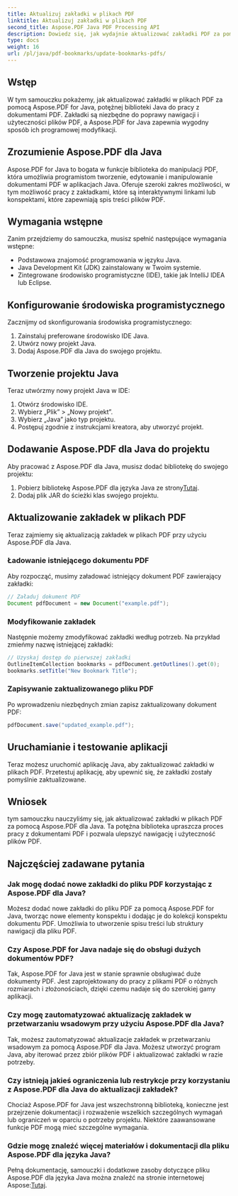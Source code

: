 ```yaml
---
title: Aktualizuj zakładki w plikach PDF
linktitle: Aktualizuj zakładki w plikach PDF
second_title: Aspose.PDF Java PDF Processing API
description: Dowiedz się, jak wydajnie aktualizować zakładki PDF za pomocą Aspose.PDF dla Java. Nasz przewodnik krok po kroku upraszcza ten proces.
type: docs
weight: 16
url: /pl/java/pdf-bookmarks/update-bookmarks-pdfs/
---
```


## Wstęp

W tym samouczku pokażemy, jak aktualizować zakładki w plikach PDF za pomocą Aspose.PDF for Java, potężnej biblioteki Java do pracy z dokumentami PDF. Zakładki są niezbędne do poprawy nawigacji i użyteczności plików PDF, a Aspose.PDF for Java zapewnia wygodny sposób ich programowej modyfikacji.

## Zrozumienie Aspose.PDF dla Java

Aspose.PDF for Java to bogata w funkcje biblioteka do manipulacji PDF, która umożliwia programistom tworzenie, edytowanie i manipulowanie dokumentami PDF w aplikacjach Java. Oferuje szeroki zakres możliwości, w tym możliwość pracy z zakładkami, które są interaktywnymi linkami lub konspektami, które zapewniają spis treści plików PDF.

## Wymagania wstępne

Zanim przejdziemy do samouczka, musisz spełnić następujące wymagania wstępne:

- Podstawowa znajomość programowania w języku Java.
- Java Development Kit (JDK) zainstalowany w Twoim systemie.
- Zintegrowane środowisko programistyczne (IDE), takie jak IntelliJ IDEA lub Eclipse.

## Konfigurowanie środowiska programistycznego

Zacznijmy od skonfigurowania środowiska programistycznego:

1. Zainstaluj preferowane środowisko IDE Java.
2. Utwórz nowy projekt Java.
3. Dodaj Aspose.PDF dla Java do swojego projektu.

## Tworzenie projektu Java

Teraz utwórzmy nowy projekt Java w IDE:

1. Otwórz środowisko IDE.
2. Wybierz „Plik” > „Nowy projekt”.
3. Wybierz „Java” jako typ projektu.
4. Postępuj zgodnie z instrukcjami kreatora, aby utworzyć projekt.

## Dodawanie Aspose.PDF dla Java do projektu

Aby pracować z Aspose.PDF dla Java, musisz dodać bibliotekę do swojego projektu:

1.  Pobierz bibliotekę Aspose.PDF dla języka Java ze strony[Tutaj](https://releases.aspose.com/pdf/java/).
2. Dodaj plik JAR do ścieżki klas swojego projektu.

## Aktualizowanie zakładek w plikach PDF

Teraz zajmiemy się aktualizacją zakładek w plikach PDF przy użyciu Aspose.PDF dla Java.

### Ładowanie istniejącego dokumentu PDF

Aby rozpocząć, musimy załadować istniejący dokument PDF zawierający zakładki:

```java
// Załaduj dokument PDF
Document pdfDocument = new Document("example.pdf");
```

### Modyfikowanie zakładek

Następnie możemy zmodyfikować zakładki według potrzeb. Na przykład zmieńmy nazwę istniejącej zakładki:

```java
// Uzyskaj dostęp do pierwszej zakładki
OutlineItemCollection bookmarks = pdfDocument.getOutlines().get(0);
bookmarks.setTitle("New Bookmark Title");
```

### Zapisywanie zaktualizowanego pliku PDF

Po wprowadzeniu niezbędnych zmian zapisz zaktualizowany dokument PDF:

```java
pdfDocument.save("updated_example.pdf");
```

## Uruchamianie i testowanie aplikacji

Teraz możesz uruchomić aplikację Java, aby zaktualizować zakładki w plikach PDF. Przetestuj aplikację, aby upewnić się, że zakładki zostały pomyślnie zaktualizowane.

## Wniosek

tym samouczku nauczyliśmy się, jak aktualizować zakładki w plikach PDF za pomocą Aspose.PDF dla Java. Ta potężna biblioteka upraszcza proces pracy z dokumentami PDF i pozwala ulepszyć nawigację i użyteczność plików PDF.

## Najczęściej zadawane pytania

### Jak mogę dodać nowe zakładki do pliku PDF korzystając z Aspose.PDF dla Java?

Możesz dodać nowe zakładki do pliku PDF za pomocą Aspose.PDF for Java, tworząc nowe elementy konspektu i dodając je do kolekcji konspektu dokumentu PDF. Umożliwia to utworzenie spisu treści lub struktury nawigacji dla pliku PDF.

### Czy Aspose.PDF for Java nadaje się do obsługi dużych dokumentów PDF?

Tak, Aspose.PDF for Java jest w stanie sprawnie obsługiwać duże dokumenty PDF. Jest zaprojektowany do pracy z plikami PDF o różnych rozmiarach i złożonościach, dzięki czemu nadaje się do szerokiej gamy aplikacji.

### Czy mogę zautomatyzować aktualizację zakładek w przetwarzaniu wsadowym przy użyciu Aspose.PDF dla Java?

Tak, możesz zautomatyzować aktualizacje zakładek w przetwarzaniu wsadowym za pomocą Aspose.PDF dla Java. Możesz utworzyć program Java, aby iterować przez zbiór plików PDF i aktualizować zakładki w razie potrzeby.

### Czy istnieją jakieś ograniczenia lub restrykcje przy korzystaniu z Aspose.PDF dla Java do aktualizacji zakładek?

Chociaż Aspose.PDF for Java jest wszechstronną biblioteką, konieczne jest przejrzenie dokumentacji i rozważenie wszelkich szczególnych wymagań lub ograniczeń w oparciu o potrzeby projektu. Niektóre zaawansowane funkcje PDF mogą mieć szczególne wymagania.

### Gdzie mogę znaleźć więcej materiałów i dokumentacji dla pliku Aspose.PDF dla języka Java?

 Pełną dokumentację, samouczki i dodatkowe zasoby dotyczące pliku Aspose.PDF dla języka Java można znaleźć na stronie internetowej Aspose:[Tutaj](https://reference.aspose.com/pdf/java/).